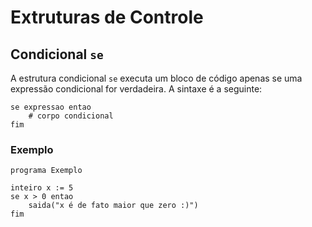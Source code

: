 # Extruturas de Controle

## Condicional `se`

A estrutura condicional `se` executa um bloco de código apenas se uma expressão condicional for verdadeira. A sintaxe é a seguinte:

```lina
se expressao entao
    # corpo condicional
fim
```

### Exemplo

```lina
programa Exemplo

inteiro x := 5
se x > 0 entao
    saida("x é de fato maior que zero :)")
fim
```
